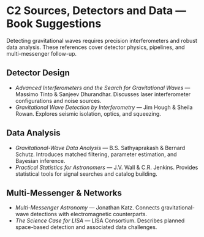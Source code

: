 # C2 Sources, Detectors and Data — Book Suggestions

Detecting gravitational waves requires precision interferometers and robust data analysis. These references cover detector physics, pipelines, and multi-messenger follow-up.

## Detector Design
- *Advanced Interferometers and the Search for Gravitational Waves* — Massimo Tinto & Sanjeev Dhurandhar. Discusses laser interferometer configurations and noise sources.
- *Gravitational Wave Detection by Interferometry* — Jim Hough & Sheila Rowan. Explores seismic isolation, optics, and squeezing.

## Data Analysis
- *Gravitational-Wave Data Analysis* — B.S. Sathyaprakash & Bernard Schutz. Introduces matched filtering, parameter estimation, and Bayesian inference.
- *Practical Statistics for Astronomers* — J.V. Wall & C.R. Jenkins. Provides statistical tools for signal searches and catalog building.

## Multi-Messenger & Networks
- *Multi-Messenger Astronomy* — Jonathan Katz. Connects gravitational-wave detections with electromagnetic counterparts.
- *The Science Case for LISA* — LISA Consortium. Describes planned space-based detection and associated data challenges.
